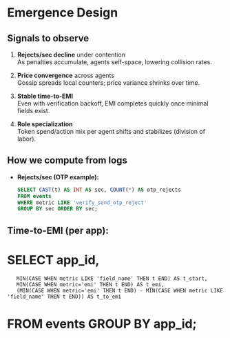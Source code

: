 # Emergence Design

## Signals to observe

1) **Rejects/sec decline** under contention  
   As penalties accumulate, agents self-space, lowering collision rates.

2) **Price convergence** across agents  
   Gossip spreads local counters; price variance shrinks over time.

3) **Stable time-to-EMI**  
   Even with verification backoff, EMI completes quickly once minimal fields exist.

4) **Role specialization**  
   Token spend/action mix per agent shifts and stabilizes (division of labor).

## How we compute from logs

- **Rejects/sec (OTP example):**
  ```sql
  SELECT CAST(t) AS INT AS sec, COUNT(*) AS otp_rejects
  FROM events
  WHERE metric LIKE 'verify_send_otp_reject'
  GROUP BY sec ORDER BY sec;

## Time-to-EMI (per app):
# SELECT app_id,
       MIN(CASE WHEN metric LIKE 'field_name' THEN t END) AS t_start,
       MIN(CASE WHEN metric='emi' THEN t END) AS t_emi,
       (MIN(CASE WHEN metric='emi' THEN t END) - MIN(CASE WHEN metric LIKE 'field_name' THEN t END)) AS t_to_emi
# FROM events GROUP BY app_id;
